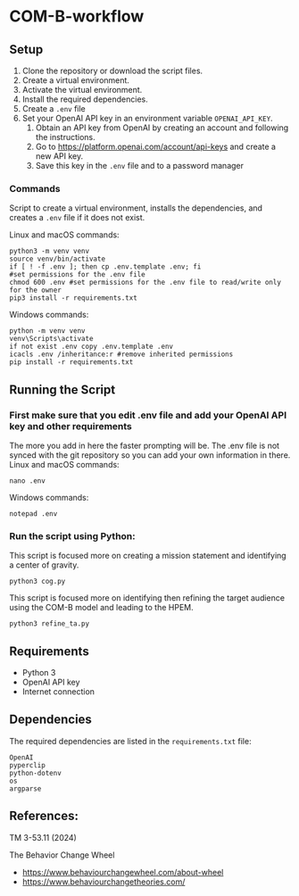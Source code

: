 # COM-B-workflow
## Setup

1. Clone the repository or download the script files.
2. Create a virtual environment.
3. Activate the virtual environment.
4. Install the required dependencies.
5. Create a `.env` file 
6. Set your OpenAI API key in an environment variable `OPENAI_API_KEY`.
    1. Obtain an API key from OpenAI by creating an account and following the instructions.
    1. Go to https://platform.openai.com/account/api-keys and create a new API key.
    1. Save this key in the `.env` file and to a password manager

### Commands
Script to create a virtual environment, installs the dependencies, and creates a `.env` file if it does not exist.

Linux and macOS commands:
```shell
python3 -m venv venv
source venv/bin/activate
if [ ! -f .env ]; then cp .env.template .env; fi
#set permissions for the .env file
chmod 600 .env #set permissions for the .env file to read/write only for the owner
pip3 install -r requirements.txt
```

Windows commands:
```shell
python -m venv venv
venv\Scripts\activate
if not exist .env copy .env.template .env
icacls .env /inheritance:r #remove inherited permissions
pip install -r requirements.txt
```

## Running the Script
### First make sure that you edit .env file and add your OpenAI API key and other requirements
The more you add in here the faster prompting will be. The .env file is not synced with the git repository so you can add your own information in there.
Linux and macOS commands:
```shell
nano .env
```

Windows commands:
```shell
notepad .env
```

### Run the script using Python:
This script is focused more on creating a mission statement and identifying a center of gravity. 

```shell
python3 cog.py
```

This script is focused more on identifying then refining the target audience using the COM-B model and leading to the HPEM. 
```shell
python3 refine_ta.py
```

## Requirements

- Python 3
- OpenAI API key
- Internet connection

## Dependencies

The required dependencies are listed in the `requirements.txt` file:

```text
OpenAI
pyperclip
python-dotenv
os
argparse
```

## References:
TM 3-53.11 (2024)

The Behavior Change Wheel 
  - https://www.behaviourchangewheel.com/about-wheel
  - https://www.behaviourchangetheories.com/
